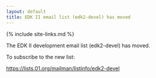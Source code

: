 ```yaml
---
layout: default
title: EDK II email list (edk2-devel) has moved
---
```

{% include site-links.md %}

The EDK II development email list (edk2-devel) has moved.

To subscribe to the new list:

<https://lists.01.org/mailman/listinfo/edk2-devel>
